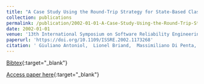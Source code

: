 ```yaml
---
title: "A Case Study Using the Round-Trip Strategy for State-Based Class Testing"
collection: publications
permalink: /publication/2002-01-01-A-Case-Study-Using-the-Round-Trip-Strategy-for-State-Based-Class-Testing
date: 2002-01-01
venue: '13th International Symposium on Software Reliability Engineering (ISSRE 2002), 12-15 November 2002, Annapolis, MD, USA'
paperurl: 'https://doi.org/10.1109/ISSRE.2002.1173268'
citation: ' Giuliano Antoniol,  Lionel Briand,  Massimiliano Di Penta,  Yvan Labiche, &quot;A Case Study Using the Round-Trip Strategy for State-Based Class Testing.&quot; 13th International Symposium on Software Reliability Engineering (ISSRE 2002), 12-15 November 2002, Annapolis, MD, USA, 2002.'
---
```

[Bibtex](https://dblp.org/rec/bib/conf/issre/AntoniolBPL02){:target="_blank"}

[Access paper here](https://doi.org/10.1109/ISSRE.2002.1173268){:target="_blank"}
